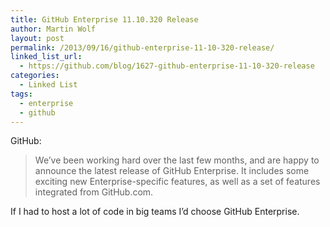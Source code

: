 ```yaml
---
title: GitHub Enterprise 11.10.320 Release
author: Martin Wolf
layout: post
permalink: /2013/09/16/github-enterprise-11-10-320-release/
linked_list_url:
  - https://github.com/blog/1627-github-enterprise-11-10-320-release
categories:
  - Linked List
tags:
  - enterprise
  - github
---
```

<p class="linked-list-quote-author">
  GitHub:
</p>

> We&#8217;ve been working hard over the last few months, and are happy to announce the latest release of GitHub Enterprise. It includes some exciting new Enterprise-specific features, as well as a set of features integrated from GitHub.com.

If I had to host a lot of code in big teams I&#8217;d choose GitHub Enterprise.